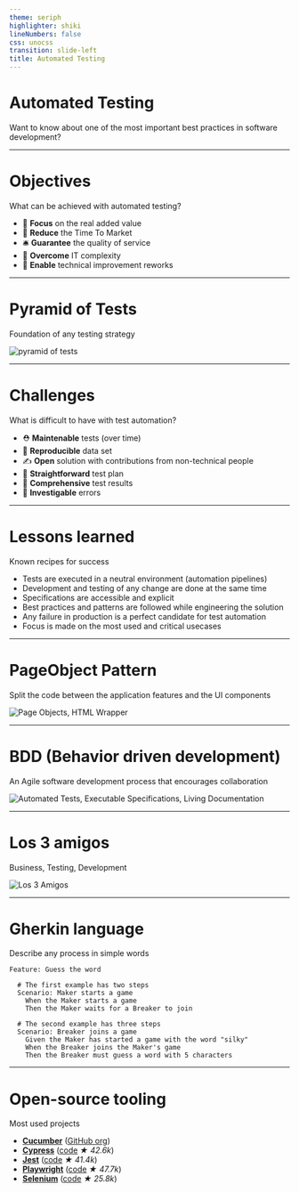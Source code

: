 ```yaml
---
theme: seriph
highlighter: shiki
lineNumbers: false
css: unocss
transition: slide-left
title: Automated Testing
---
```


# Automated Testing

Want to know about one of the most important best practices in software development?

---

# Objectives

What can be achieved with automated testing?

- 🎯 **Focus** on the real added value
- 🚀 **Reduce** the Time To Market
- 🛎 **Guarantee** the quality of service
- 💪 **Overcome** IT complexity
- 👷 **Enable** technical improvement reworks

---

# Pyramid of Tests

Foundation of any testing strategy

<img src="https://presentations.devpro.fr/assets/images/pyramid-test.png" alt="pyramid of tests" class="m-8 ml-30 h-80 rounded shadow" />

---

# Challenges

What is difficult to have with test automation?

- ⛑ **Maintenable** tests (over time)
- 🏬 **Reproducible** data set
- ✍ **Open** solution with contributions from non-technical people
- 🧪 **Straightforward** test plan
- 📖 **Comprehensive** test results
- 🐛 **Investigable** errors

---

# Lessons learned

Known recipes for success

- Tests are executed in a neutral environment (automation pipelines)
- Development and testing of any change are done at the same time
- Specifications are accessible and explicit
- Best practices and patterns are followed while engineering the solution
- Any failure in production is a perfect candidate for test automation
- Focus is made on the most used and critical usecases

---

# PageObject Pattern

Split the code between the application features and the UI components

<img src="https://www.martinfowler.com/bliki/images/pageObject/pageObject.png" alt="Page Objects, HTML Wrapper" class="m-8 ml-50 h-80 rounded shadow" />

---

# BDD (Behavior driven development)

An Agile software development process that encourages collaboration

<img src="https://presentations.devpro.fr/assets/images/bdd.png" alt="Automated Tests, Executable Specifications, Living Documentation" class="m-8 ml-60 h-80 rounded shadow" />

---

# Los 3 amigos

Business, Testing, Development

<img src="https://presentations.devpro.fr/assets/images/los-3-amigos.jpg" alt="Los 3 Amigos" class="ml-70 h-100 rounded shadow" />

---

# Gherkin language

Describe any process in simple words

```gherkin
Feature: Guess the word

  # The first example has two steps
  Scenario: Maker starts a game
    When the Maker starts a game
    Then the Maker waits for a Breaker to join

  # The second example has three steps
  Scenario: Breaker joins a game
    Given the Maker has started a game with the word "silky"
    When the Breaker joins the Maker's game
    Then the Breaker must guess a word with 5 characters
```

---

# Open-source tooling

Most used projects

- [**Cucumber**](https://cucumber.io/) ([GitHub org](https://github.com/cucumber))
- [**Cypress**](https://www.cypress.io/) ([code](https://github.com/cypress-io/cypress) _★ 42.6k_)
- [**Jest**](https://jestjs.io/) ([code](https://github.com/facebook/jest) _★ 41.4k_)
- [**Playwright**](https://playwright.dev/) ([code](https://github.com/microsoft/playwright) _★ 47.7k_)
- [**Selenium**](https://www.selenium.dev/) ([code](https://github.com/SeleniumHQ/selenium) _★ 25.8k_)
